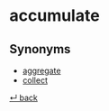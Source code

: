 # accumulate

## Synonyms

  - [aggregate](./aggregate.md)
  - [collect](./collect.md)

[↵ back](README.md)
